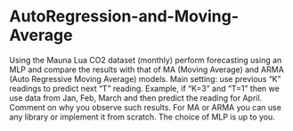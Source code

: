 # AutoRegression-and-Moving-Average
Using the Mauna Lua CO2 dataset (monthly) perform forecasting using an MLP and compare the results with that of MA (Moving Average) and ARMA (Auto Regressive Moving Average)  models. Main setting: use previous “K” readings to predict next “T” reading. Example, if “K=3” and “T=1” then we use data from Jan, Feb, March and then predict the reading for April. Comment on why you observe such results. For MA or ARMA you can use any library or implement it from scratch. The choice of MLP is up to you.
